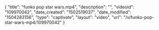 {
    "title": "funko pop star wars.mp4",
    "description": "",
    "videoid": "109970042",
    "date_created": "1502519037",
    "date_modified": "1504283156",
    "type": "captivate",
    "layout": "video",
    "url": "\/v\/funko-pop-star-wars-mp4\/109970042"
}
